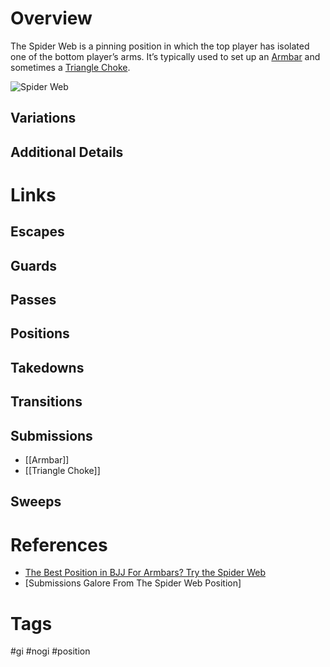 # Overview
The Spider Web is a pinning position in which the top player has isolated one of the bottom player’s arms. It’s typically used to set up an [Armbar](obsidian://open?vault=Obsidian-BJJ-Notes&file=Submissions%2FArmbar) and sometimes a [Triangle Choke](obsidian://open?vault=Obsidian-BJJ-Notes&file=Submissions%2FTriangle%20Choke).

![Spider Web](https://bjj-world.com/wp-content/uploads/2018/07/Spider-Web-Deep-Hook.gif)
## Variations
## Additional Details
# Links
## Escapes
## Guards
## Passes
## Positions
## Takedowns
## Transitions
## Submissions
- [[Armbar]]
- [[Triangle Choke]]
## Sweeps
# References
- [The Best Position in BJJ For Armbars? Try the Spider Web](https://jiujitsulegacy.com/videos/spider-web-armbar/)
- [Submissions Galore From The Spider Web Position]
# Tags
#gi #nogi #position 